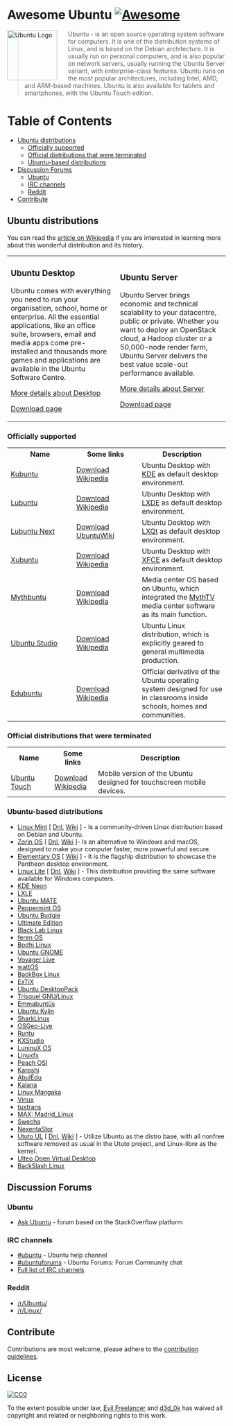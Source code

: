 # Awesome Ubuntu [![Awesome](https://cdn.rawgit.com/sindresorhus/awesome/d7305f38d29fed78fa85652e3a63e154dd8e8829/media/badge.svg)](https://github.com/sindresorhus/awesome)

<a href="https://www.ubuntu.com/"><img src="http://design.ubuntu.com/wp-content/uploads/ubuntu-logo32.png" alt="Ubuntu Logo" align="left" style="margin-right: 25px" height=115></a>

> Ubuntu - is an open source operating system software for computers. It is one of the distribution systems of Linux, and is based on the Debian architecture. It is usually run on personal computers, and is also popular on network servers, usually running the Ubuntu Server variant, with enterprise-class features. Ubuntu runs on the most popular architectures, including Intel, AMD, and ARM-based machines. Ubuntu is also available for tablets and smartphones, with the Ubuntu Touch edition.


# Table of Contents

- [Ubuntu distributions](#ubuntu-distributions)
    - [Officially supported](#officially-supported)
    - [Official distributions that were terminated](#official-distributions-that-were-terminated)
    - [Ubuntu-based distributions](#ubuntu-based-distributions)
- [Discussion Forums](#discussion-forums)
    - [Ubuntu](#ubuntu)
    - [IRC channels](#irc-channels)
    - [Reddit](#reddit)
- [Contribute](#contribute)


## Ubuntu distributions

You can read the [article on Wikipedia](https://en.wikipedia.org/wiki/Ubuntu_(operating_system)) if you are interested in learning more about this wonderful distribution and its history.

<table>
    <tr>
        <td style="width:50%;">
            <h3>Ubuntu Desktop</h3>
            <p>Ubuntu comes with everything you need to run your organisation, school, home or enterprise. All the essential applications, like an office suite, browsers, email and media apps come pre-installed and thousands more games and applications are available in the Ubuntu Software Centre.</p>
            <p><a href="https://www.ubuntu.com/desktop">More details about Desktop</a></p>
            <p><a href="http://cdimage.ubuntu.com/ubuntu/releases/">Download page</a></p>
        </td>
        <td style="width:50%;">
            <h3>Ubuntu Server</h3>
            <p>Ubuntu Server brings economic and technical scalability to your datacentre, public or private. Whether you want to deploy an OpenStack cloud, a Hadoop cluster or a 50,000-node render farm, Ubuntu Server delivers the best value scale-out performance available.</p>
            <p><a href="https://www.ubuntu.com/server">More details about Server</a></p>
            <p><a href="http://cdimage.ubuntu.com/ubuntu-server/">Download page</a></p>
        </td>
    </tr>
</table>

### Officially supported

<table>
    <tr>
        <th style="width:30%;">Name</th>
        <th style="width:30%;">Some links</th>
        <th>Description</th>
    </tr>
    <tr>
        <td><a href="https://kubuntu.com/">Kubuntu</a></td>
        <td><a href="http://cdimage.ubuntu.com/kubuntu/releases/">Download</a><br/>
            <a href="https://en.wikipedia.org/wiki/Kubuntu">Wikipedia</a></td>
        <td>Ubuntu Desktop with <a href="https://en.wikipedia.org/wiki/KDE">KDE</a> as default desktop environment.</td>
    </tr>
    <tr>
        <td><a href="http://lubuntu.net/">Lubuntu</a></td>
        <td><a href="http://cdimage.ubuntu.com/lubuntu/releases/">Download</a><br/>
            <a href="https://en.wikipedia.org/wiki/Lubuntu">Wikipedia</a></td>
        <td>Ubuntu Desktop with <a href="https://en.wikipedia.org/wiki/LXDE">LXDE</a> as default desktop environment.</td>
    </tr>
    <tr>
        <td><a href="http://lubuntu.net/">Lubuntu Next</a></td>
        <td><a href="http://cdimage.ubuntu.com/lubuntu-next/releases/">Download</a><br/>
            <a href="https://wiki.ubuntu.com/Lubuntu/LXQt">UbuntuWiki</a></td>
        <td>Ubuntu Desktop with <a href="https://en.wikipedia.org/wiki/LXQt">LXQt</a> as default desktop environment.</td>
    </tr>
    <tr>
        <td><a href="https://xubuntu.org/">Xubuntu</a></td>
        <td><a href="http://cdimage.ubuntu.com/xubuntu/releases/">Download</a><br/>
            <a href="https://en.wikipedia.org/wiki/Xubuntu">Wikipedia</a></td>
        <td>Ubuntu Desktop with <a href="https://en.wikipedia.org/wiki/Xfce">XFCE</a> as default desktop environment.</td>
    </tr>
    <tr>
        <td><a href="http://www.mythbuntu.org/">Mythbuntu</a></td>
        <td><a href="http://cdimage.ubuntu.com/mythbuntu/releases/">Download</a><br/>
            <a href="https://en.wikipedia.org/wiki/Mythbuntu">Wikipedia</a></td>
        <td>Media center OS based on Ubuntu, which integrated the <a href="https://en.wikipedia.org/wiki/MythTV">MythTV</a> media center software as its main function.</td>
    </tr>
    <tr>
        <td><a href="https://ubuntustudio.org/">Ubuntu Studio</a></td>
        <td><a href="http://cdimage.ubuntu.com/mythbuntu/releases/">Download</a><br/>
            <a href="https://en.wikipedia.org/wiki/Ubuntu_Studio">Wikipedia</a></td>
        <td>Ubuntu Linux distribution, which is explicitly geared to general multimedia production.</td>
    </tr>
    <tr>
        <td><a href="https://www.edubuntu.org/">Edubuntu</a></td>
        <td><a href="http://cdimage.ubuntu.com/edubuntu/releases/">Download</a><br/>
            <a href="https://en.wikipedia.org/wiki/Edubuntu">Wikipedia</a></td>
        <td>Official derivative of the Ubuntu operating system designed for use in classrooms inside schools, homes and communities.</td>
    </tr>
</table>

### Official distributions that were terminated

<table>
    <tr>
        <th style="width:20%;">Name</th>
        <th style="width:20%;">Some links</th>
        <th>Description</th>
    </tr>
    <tr>
        <td><a href="https://ubuntustudio.org/">Ubuntu Touch</a></td>
        <td><a href="http://cdimage.ubuntu.com/ubuntu-touch/">Download</a><br/>
            <a href="https://en.wikipedia.org/wiki/Ubuntu_Touch">Wikipedia</a></td>
        <td>Mobile version of the Ubuntu designed for touchscreen mobile devices.</td>
    </tr>
</table>

### Ubuntu-based distributions

- [Linux Mint](https://linuxmint.com/) [
    [Dnl](https://linuxmint.com/download_all.php),
    [Wiki](https://en.wikipedia.org/wiki/Linux_Mint)
    ] - Is a community-driven Linux distribution based on Debian and Ubuntu.
- [Zorin OS](https://zorinos.com/) [
    [Dnl](https://zorinos.com/download/),
    [Wiki](https://de.wikipedia.org/wiki/Zorin_OS)
    ]- Is an alternative to Windows and macOS, designed to make your computer faster, more powerful and secure.
- [Elementary OS](https://elementary.io/) [
    [Wiki](https://en.wikipedia.org/wiki/Elementary_OS)
    ] - It is the flagship distribution to showcase the Pantheon desktop environment.
- [Linux Lite](https://www.linuxliteos.com/) [
    [Dnl](https://www.linuxliteos.com/download.php#current),
    [Wiki](https://en.wikipedia.org/wiki/Linux_Lite)
    ] - This distribution providing the same software available for Windows computers.
- [KDE Neon](https://neon.kde.org/)
- [LXLE](https://lxle.net/)
- [Ubuntu MATE](https://ubuntu-mate.org/)
- [Peppermint OS](http://peppermintos.com/)
- [Ubuntu Budgie](https://ubuntubudgie.org/)
- [Ultimate Edition](http://ultimateedition.info/)
- [Black Lab Linux](http://www.blacklablinux.org/)
- [feren OS](http://ferenos.weebly.com/)
- [Bodhi Linux](http://www.bodhilinux.com/)
- [Ubuntu GNOME](http://ubuntugnome.org/)
- [Voyager Live](http://voyagerlive.org/)
- [wattOS](http://www.planetwatt.com/)
- [BackBox Linux](http://www.backbox.org/)
- [ExTiX](http://www.extix.se/)
- [Ubuntu DesktopPack](http://ualinux.com/en/ubuntu-oem)
- [Trisquel GNU/Linux](http://trisquel.info/)
- [Emmabuntüs](http://emmabuntus.org/)
- [Ubuntu Kylin](http://www.ubuntukylin.com/)
- [SharkLinux](http://sharklinuxos.org/)
- [OSGeo-Live](https://live.osgeo.org/)
- [Runtu](http://www.runtu.org/)
- [KXStudio](http://kxstudio.linuxaudio.org/)
- [LuninuX OS](http://luninuxos.com/)
- [Linuxfx](http://www.linuxfx.org/)
- [Peach OSI](http://www.peachosi.com/)
- [Karoshi](http://www.karoshi.org.uk/)
- [AbulÉdu](http://www.abuledu.org/)
- [Kaiana](https://kaiana.com.br/)
- [Linux Mangaka](https://animesoft.wordpress.com/linux/)
- [Vinux](http://vinuxproject.org/)
- [tuxtrans](https://www.uibk.ac.at/tuxtrans/)
- [MAX: Madrid_Linux](http://www.educa2.madrid.org/web/max)
- [Swecha](http://swecha.org/content/swecha-project)
- [NexentaStor](https://nexenta.com/products/nexentastor)
- [Ututo UL](http://www.ututo.org/) [
    [Dnl](https://www.ututo.org/downloads/),
    [Wiki](https://en.wikipedia.org/wiki/Ututo)
    ] - Utilize Ubuntu as the distro base, with all nonfree software removed as usual in the Ututo project, and Linux-libre as the kernel.
- [Ulteo Open Virtual Desktop](http://www.ulteo.com/)
- [BackSlash Linux](https://backslashlinux.com/)

## Discussion Forums

### Ubuntu

- [Ask Ubuntu](https://askubuntu.com/) - forum based on the StackOverflow platform

### IRC channels

- [#ubuntu](https://webchat.freenode.net/?channels=ubuntu) - Ubuntu help channel
- [#ubuntuforums](https://webchat.freenode.net/?channels=ubuntuforums) - Ubuntu Forums: Forum Community chat
- [Full list of IRC channels](https://wiki.ubuntu.com/IRC/ChannelList)

### Reddit

- [/r/Ubuntu/](https://www.reddit.com/r/Ubuntu/)
- [/r/Linux/](https://www.reddit.com/r/linux/)

## Contribute

Contributions are most welcome, please adhere to the [contribution guidelines](CONTRIBUTING.md).

## License

[![CC0](http://mirrors.creativecommons.org/presskit/buttons/88x31/svg/cc-zero.svg)](https://creativecommons.org/publicdomain/zero/1.0/)

To the extent possible under law, [Evil Freelancer](https://github.com/EvilFreelancer) and [d3d_0k](https://github.com/ded0k) has waived all copyright and related or neighboring rights to this work.
